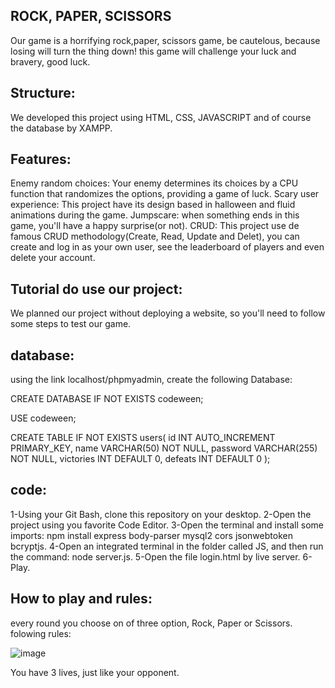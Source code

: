 ## ROCK, PAPER,  SCISSORS

Our game is a horrifying rock,paper, scissors game, be cautelous, because losing will turn the thing down! this game will challenge your luck and bravery, good luck.

## Structure:
We developed this project using HTML, CSS, JAVASCRIPT and of course the database by XAMPP.

## Features:
Enemy random choices: Your enemy determines its choices by a CPU function that randomizes the options, providing a game of luck.
Scary user experience: This project have its design based in halloween and fluid animations during the game.
Jumpscare: when something ends in this game, you'll have a happy surprise(or not).
CRUD: This project use de famous CRUD methodology(Create, Read, Update and Delet), you can create and log in as your own user, see the leaderboard of players and even delete your account.

## Tutorial do use our project:
We planned our project without deploying a website, so you'll need to follow some steps to test our game.

## database:
using the link localhost/phpmyadmin, create the following Database:

CREATE DATABASE IF NOT EXISTS codeween;

USE codeween;

CREATE TABLE IF NOT EXISTS users(
id INT AUTO_INCREMENT PRIMARY_KEY,
name VARCHAR(50) NOT NULL,
password VARCHAR(255) NOT NULL,
victories INT DEFAULT 0,
defeats INT DEFAULT 0
);

## code:
1-Using your Git Bash, clone this repository on your desktop.
2-Open the project using you favorite Code Editor.
3-Open the terminal and install some imports: npm install express body-parser mysql2 cors jsonwebtoken bcryptjs.
4-Open an integrated terminal in the folder called JS, and then run the command: node server.js.
5-Open the file login.html by live server.
6-Play.

## How to play and rules:
every round you choose on of three option, Rock, Paper or Scissors.
folowing rules:

![image](https://github.com/user-attachments/assets/89b2d19f-1dc4-42c6-adc4-e8a6ec4ff378)


You have 3 lives, just like your opponent.


